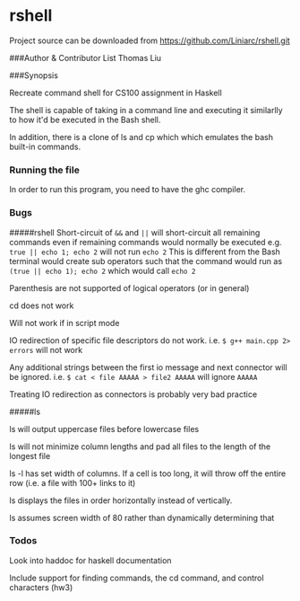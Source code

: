 rshell
======

Project source can be downloaded from https://github.com/Liniarc/rshell.git


###Author & Contributor List
Thomas Liu

###Synopsis

Recreate command shell for CS100 assignment in Haskell 

The shell is capable of taking in a command line and executing it similarlly to how it'd be executed in the Bash shell. 

In addition, there is a clone of ls and cp which which emulates the bash built-in commands.

### Running the file
In order to run this program, you need to have the ghc compiler.

### Bugs
#####rshell
Short-circuit of `&&` and `||` will short-circuit all remaining commands even if remaining commands would normally be executed
e.g. `true || echo 1; echo 2` will not run `echo 2`
This is different from the Bash terminal would create sub operators such that the command would run as `(true || echo 1); echo 2` which would call `echo 2`

Parenthesis are not supported of logical operators (or in general)

cd does not work

Will not work if in script mode

IO redirection of specific file descriptors do not work.
i.e. `$ g++ main.cpp 2> errors` will not work

Any additional strings between the first io message and next connector will be ignored.
i.e. `$ cat < file AAAAA > file2 AAAAA` will ignore `AAAAA`

Treating IO redirection as connectors is probably very bad practice

#####ls

ls will output uppercase files before lowercase files

ls will not minimize column lengths and pad all files to the length of the longest file

ls -l has set width of columns. If a cell is too long, it will throw off the entire row (i.e. a file with 100+ links to it)

ls displays the files in order horizontally instead of vertically.

ls assumes screen width of 80 rather than dynamically determining that

### Todos
Look into haddoc for haskell documentation

Include support for finding commands, the cd command, and control characters (hw3)

